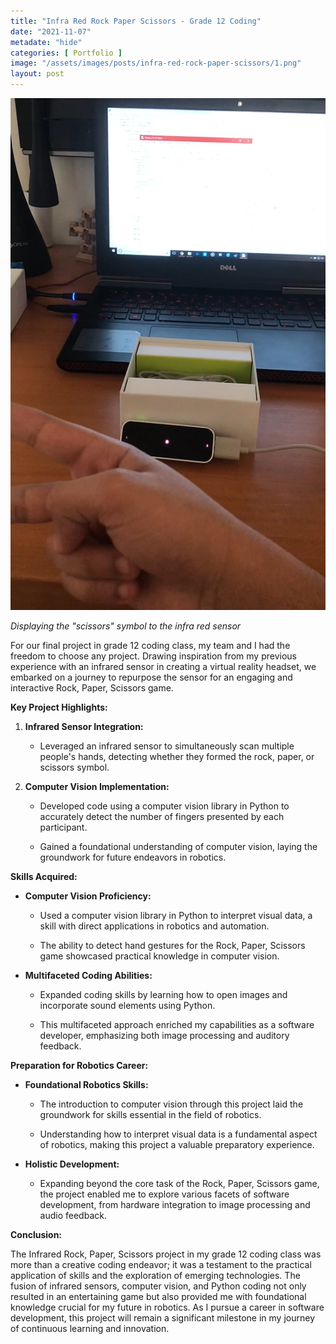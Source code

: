 ```yaml
---
title: "Infra Red Rock Paper Scissors - Grade 12 Coding"
date: "2021-11-07"
metadate: "hide"
categories: [ Portfolio ]
image: "/assets/images/posts/infra-red-rock-paper-scissors/1.png"
layout: post
---
```



![](/assets/images/posts/infra-red-rock-paper-scissors/1.png?w=565)

*Displaying the "scissors" symbol to the infra red sensor*

For our final project in grade 12 coding class, my team and I had the freedom to choose any project. Drawing inspiration from my previous experience with an infrared sensor in creating a virtual reality headset, we embarked on a journey to repurpose the sensor for an engaging and interactive Rock, Paper, Scissors game.

**Key Project Highlights:**

1. **Infrared Sensor Integration:**
    - Leveraged an infrared sensor to simultaneously scan multiple people's hands, detecting whether they formed the rock, paper, or scissors symbol.

3. **Computer Vision Implementation:**
    - Developed code using a computer vision library in Python to accurately detect the number of fingers presented by each participant.
    
    - Gained a foundational understanding of computer vision, laying the groundwork for future endeavors in robotics.

**Skills Acquired:**

- **Computer Vision Proficiency:**
    - Used a computer vision library in Python to interpret visual data, a skill with direct applications in robotics and automation.
    
    - The ability to detect hand gestures for the Rock, Paper, Scissors game showcased practical knowledge in computer vision.

- **Multifaceted Coding Abilities:**
    - Expanded coding skills by learning how to open images and incorporate sound elements using Python.
    
    - This multifaceted approach enriched my capabilities as a software developer, emphasizing both image processing and auditory feedback.

**Preparation for Robotics Career:**

- **Foundational Robotics Skills:**
    - The introduction to computer vision through this project laid the groundwork for skills essential in the field of robotics.
    
    - Understanding how to interpret visual data is a fundamental aspect of robotics, making this project a valuable preparatory experience.

- **Holistic Development:**
    - Expanding beyond the core task of the Rock, Paper, Scissors game, the project enabled me to explore various facets of software development, from hardware integration to image processing and audio feedback.

**Conclusion:**

The Infrared Rock, Paper, Scissors project in my grade 12 coding class was more than a creative coding endeavor; it was a testament to the practical application of skills and the exploration of emerging technologies. The fusion of infrared sensors, computer vision, and Python coding not only resulted in an entertaining game but also provided me with foundational knowledge crucial for my future in robotics. As I pursue a career in software development, this project will remain a significant milestone in my journey of continuous learning and innovation.
